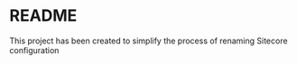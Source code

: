 # README #

This project has been created to simplify the process of renaming Sitecore configuration 